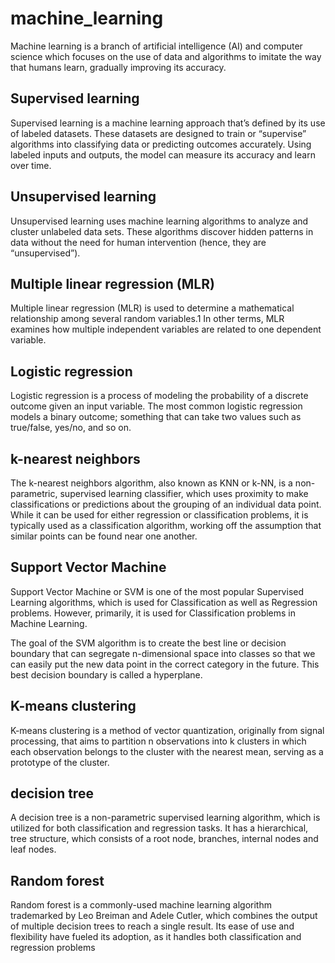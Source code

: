 # machine_learning
Machine learning is a branch of artificial intelligence (AI) and computer science which focuses on the use of data and algorithms to imitate the way that humans learn, gradually improving its accuracy.
## Supervised learning
Supervised learning is a machine learning approach that’s defined by its use of labeled datasets. These datasets are designed to train or “supervise” algorithms into classifying data or predicting outcomes accurately. Using labeled inputs and outputs, the model can measure its accuracy and learn over time.
## Unsupervised learning 
Unsupervised learning uses machine learning algorithms to analyze and cluster unlabeled data sets. These algorithms discover hidden patterns in data without the need for human intervention (hence, they are “unsupervised”).
## Multiple linear regression (MLR)
Multiple linear regression (MLR) is used to determine a mathematical relationship among several random variables.1 In other terms, MLR examines how multiple independent variables are related to one dependent variable.
## Logistic regression
Logistic regression is a process of modeling the probability of a discrete outcome given an input variable. The most common logistic regression models a binary outcome; something that can take two values such as true/false, yes/no, and so on.
## k-nearest neighbors
The k-nearest neighbors algorithm, also known as KNN or k-NN, is a non-parametric, supervised learning classifier, which uses proximity to make classifications or predictions about the grouping of an individual data point. While it can be used for either regression or classification problems, it is typically used as a classification algorithm, working off the assumption that similar points can be found near one another.
## Support Vector Machine
Support Vector Machine or SVM is one of the most popular Supervised Learning algorithms, which is used for Classification as well as Regression problems. However, primarily, it is used for Classification problems in Machine Learning.

The goal of the SVM algorithm is to create the best line or decision boundary that can segregate n-dimensional space into classes so that we can easily put the new data point in the correct category in the future. This best decision boundary is called a hyperplane.
## K-means clustering
K-means clustering is a method of vector quantization, originally from signal processing, that aims to partition n observations into k clusters in which each observation belongs to the cluster with the nearest mean, serving as a prototype of the cluster.
## decision tree
A decision tree is a non-parametric supervised learning algorithm, which is utilized for both classification and regression tasks. It has a hierarchical, tree structure, which consists of a root node, branches, internal nodes and leaf nodes.
## Random forest
Random forest is a commonly-used machine learning algorithm trademarked by Leo Breiman and Adele Cutler, which combines the output of multiple decision trees to reach a single result. Its ease of use and flexibility have fueled its adoption, as it handles both classification and regression problems
